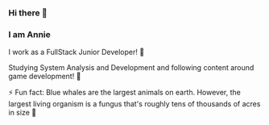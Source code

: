 ### Hi there 👋
### I am Annie

I work as a FullStack Junior Developer! 🔭

Studying System Analysis and Development and following content around game development! 🌱

⚡ Fun fact: Blue whales are the largest animals on earth. However, the largest living organism is a fungus that's roughly tens of thousands of acres in size 🍄 


<!--
**AnnieFL/AnnieFL** is a ✨ _special_ ✨ repository because its `README.md` (this file) appears on your GitHub profile.

Here are some ideas to get you started:

- 🔭 I’m currently working on ...
- 🌱 I’m currently learning ...
- 👯 I’m looking to collaborate on ...
- 🤔 I’m looking for help with ...
- 💬 Ask me about ...
- 📫 How to reach me: ...
- 😄 Pronouns: ...
- ⚡ Fun fact: ...
-->
